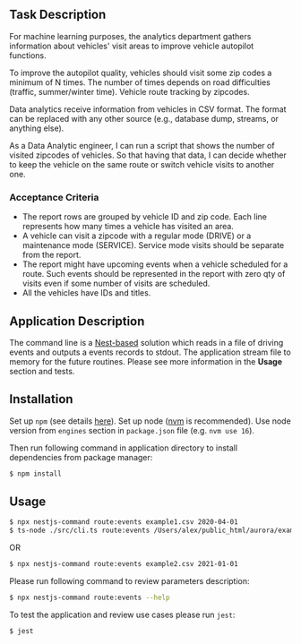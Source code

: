 ## Task Description

For machine learning purposes, the analytics department gathers information about vehicles' visit areas to improve vehicle autopilot functions.

To improve the autopilot quality, vehicles should visit some zip codes a minimum of N times. The number of times depends on road difficulties (traffic, summer/winter time). Vehicle route tracking by zipcodes.

Data analytics receive information from vehicles in CSV format. The format can be replaced with any other source (e.g., database dump, streams, or anything else).

As a Data Analytic engineer, I can run a script that shows the number of visited zipcodes of vehicles. So that having that data, I can decide whether to keep the vehicle on the same route or switch vehicle visits to another one.


### Acceptance Criteria
* The report rows are grouped by vehicle ID and zip code. Each line represents how many times a vehicle has visited an area.
* A vehicle can visit a zipcode with a regular mode (DRIVE) or a maintenance mode (SERVICE). Service mode visits should be separate from the report.
* The report might have upcoming events when a vehicle scheduled for a route. Such events should be represented in the report with zero qty of visits even if some number of visits are scheduled.
* All the vehicles have IDs and titles.

## Application Description

The command line is a [Nest-based](https://github.com/nestjs/nest) solution which reads in a file of driving events and outputs a events records to stdout.
The application stream file to memory for the future routines. Please see more information in the **Usage** section and tests.

## Installation

Set up `npm` (see details [here](https://docs.npmjs.com/downloading-and-installing-node-js-and-npm)). 
Set up node ([nvm](https://npm.github.io/) is recommended). Use node version from `engines` section in `package.json` file (e.g. `nvm use 16`).

Then run following command in application directory to install dependencies from package manager:
```bash
$ npm install
```

## Usage

```bash
$ npx nestjs-command route:events example1.csv 2020-04-01
$ ts-node ./src/cli.ts route:events /Users/alex/public_html/aurora/example1.csv 2020-04-01
```
OR
```bash
$ npx nestjs-command route:events example2.csv 2021-01-01
```

Please run following command to review parameters description:
```bash
$ npx nestjs-command route:events --help
```
To test the application and review use cases please run `jest`:
```bash
$ jest
```
